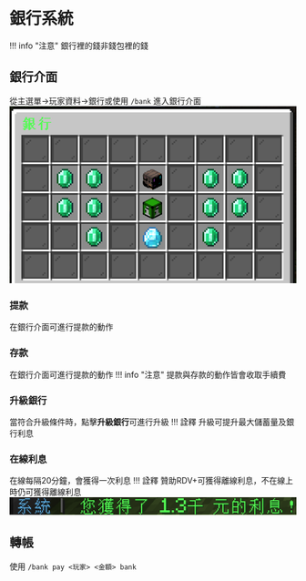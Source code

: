 # 銀行系統

!!! info "注意"
    銀行裡的錢非錢包裡的錢
    
## 銀行介面
從主選單->玩家資料->銀行或使用 `/bank` 進入銀行介面
![圖片](assets/bank_menu.png)

### 提款
在銀行介面可進行提款的動作
    
### 存款
在銀行介面可進行提款的動作
!!! info "注意"
    提款與存款的動作皆會收取手續費

### 升級銀行
當符合升級條件時，點擊**升級銀行**可進行升級
!!! 詮釋
    升級可提升最大儲蓄量及銀行利息
    
### 在線利息
在線每隔20分鐘，會獲得一次利息
!!! 詮釋
    贊助RDV+可獲得離線利息，不在線上時仍可獲得離線利息
![圖片](assets/bank_interest.png)

## 轉帳
使用 `/bank pay <玩家> <金額> bank`
